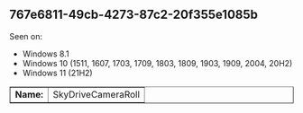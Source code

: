## 767e6811-49cb-4273-87c2-20f355e1085b

Seen on:
* Windows 8.1
* Windows 10 (1511, 1607, 1703, 1709, 1803, 1809, 1903, 1909, 2004, 20H2)
* Windows 11 (21H2)

<table border="1" class="docutils">
  <tbody>
    <tr>
      <td><b>Name:</b></td>
      <td>SkyDriveCameraRoll</td>
    </tr>
  </tbody>
</table>

